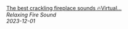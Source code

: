 <!--2024-01-14 01:04:00-->
<div class="yb">
  <a class="nodecor" href="/posts.html?relaks/the_best_crackling_fireplace_sounds_virtual_fireplace_for_a_warm_christmas_atmosphere">
    <img class="preview" data-videoid="kgcOYXbT3Y4" src="https://i.ytimg.com/vi/kgcOYXbT3Y4/hqdefault.jpg" align="middle" alt="">
  </a>
  <div class="inlbl text">
    <a class="nodecor" href="/posts.html?relaks/the_best_crackling_fireplace_sounds_virtual_fireplace_for_a_warm_christmas_atmosphere">The best crackling fireplace sounds 🔥Virtual...</a><br>
    <i class="smaller2">Relaxing Fire Sound</i><br>
    <i class="smaller3">2023-12-01</i>
  </div>
</div>
